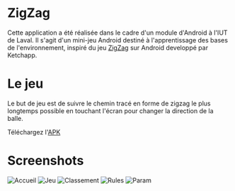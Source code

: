 # ZigZag

Cette application a été réalisée dans le cadre d'un module d'Android à l'IUT de Laval.
Il s'agit d'un mini-jeu Android destiné à l'apprentissage des bases de l'environnement, inspiré du jeu [ZigZag](https://play.google.com/store/apps/details?id=com.ketchapp.zigzaggame) sur Android developpé par Ketchapp.

# Le jeu

Le but de jeu est de suivre le chemin tracé en forme de zigzag le plus longtemps possible en touchant l'écran pour changer la direction de la balle.

Téléchargez l'[APK](https://github.com/nico35490/ZigZag/releases)

# Screenshots

![Accueil](https://imgur.com/iSVzSeg)
![Jeu](https://imgur.com/ro5x5mL)
![Classement](https://imgur.com/6b10bd8)
![Rules](https://imgur.com/ldV9jfu)
![Param](https://imgur.com/SxKXBTD)
